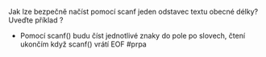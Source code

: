 Jak lze bezpečně načíst pomocí scanf jeden odstavec textu obecné délky? Uveďte příklad
?
- Pomocí scanf() budu číst jednotlivé znaky do pole po slovech, čtení ukončím když scanf() vrátí EOF
#prpa
<!--SR:!2023-11-24,2,230--> 
